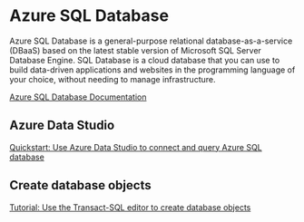 # Azure SQL Database

Azure SQL Database is a general-purpose relational database-as-a-service (DBaaS) based on the latest stable version of Microsoft SQL Server Database Engine. SQL Database is a cloud database that you can use to build data-driven applications and websites in the programming language of your choice, without needing to manage infrastructure. 


[Azure SQL Database Documentation](https://docs.microsoft.com/en-us/azure/sql-database/sql-database-technical-overview)

## Azure Data Studio

[Quickstart: Use Azure Data Studio to connect and query Azure SQL database](https://docs.microsoft.com/de-de/sql/azure-data-studio/quickstart-sql-database?view=sql-server-2017)

## Create database objects

[Tutorial: Use the Transact-SQL editor to create database objects](https://docs.microsoft.com/de-de/sql/azure-data-studio/tutorial-sql-editor?view=sql-server-2017)
